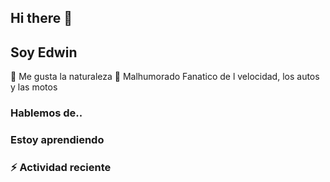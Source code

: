 ## Hi there 👋
## Soy Edwin

 🌱 Me gusta la naturaleza
 🤔 Malhumorado
 Fanatico de l velocidad, los autos y las motos

 ### Hablemos de..

 ### Estoy aprendiendo

 ### :zap: Actividad reciente
 <!--START_SECTION:activity-->

 <!--END_SECTION:activity-->

 <!--RECENT_ACTIVITY:last_update-->

 <!--RECENT_ACTIVITY:last_update_end-->
